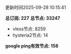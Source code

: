 更新时间2025-09-28 10:15:41

**总订阅: 227**
**总节点: 33247**
- vless节点: 8259
- hysteria2节点: 14

**google ping有效节点: 158**
